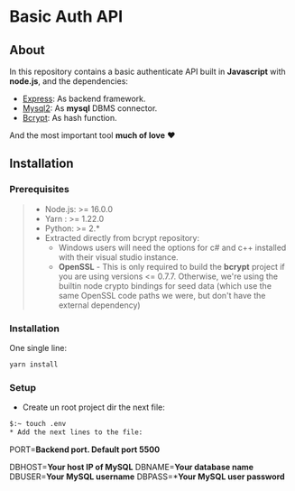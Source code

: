 # Basic Auth API

## About

In this repository contains a basic authenticate API built in **Javascript** with **node.js**, and the dependencies:

* [Express](https://expressjs.com/es/): As backend framework.
* [Mysql2](https://www.npmjs.com/package/mysql2): As **mysql** DBMS connector.
* [Bcrypt](https://www.npmjs.com/package/bcrypt): As hash function.

And the most important tool **much of love** ❤️

## Installation



### Prerequisites

> * Node.js: >= 16.0.0
> * Yarn : >= 1.22.0
> * Python: >= 2.*
> * Extracted directly from bcrypt repository:
>   * Windows users will need the options for c# and c++ installed with their visual studio instance.
>   * **OpenSSL** - This is only required to build the **bcrypt** project if you are using versions <= 0.7.7. Otherwise, we're using the builtin node crypto bindings for seed data (which use the same OpenSSL code paths we were, but don't have the external dependency)

### Installation

One single line:

```bash
yarn install
```

### Setup

* Create un root project dir the next file:

```bash
$:~ touch .env
* Add the next lines to the file:

```
PORT=**Backend port. Default port 5500** 

DBHOST=**Your host IP of MySQL**
DBNAME=**Your database name**
DBUSER=**Your MySQL username**
DBPASS=***Your MySQL user password**
```
